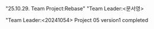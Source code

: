 "25.10.29. Team Project:Rebase"
"Team Leader:<문서영>

"Team Leader:<20241054>
Project 05 version1 completed